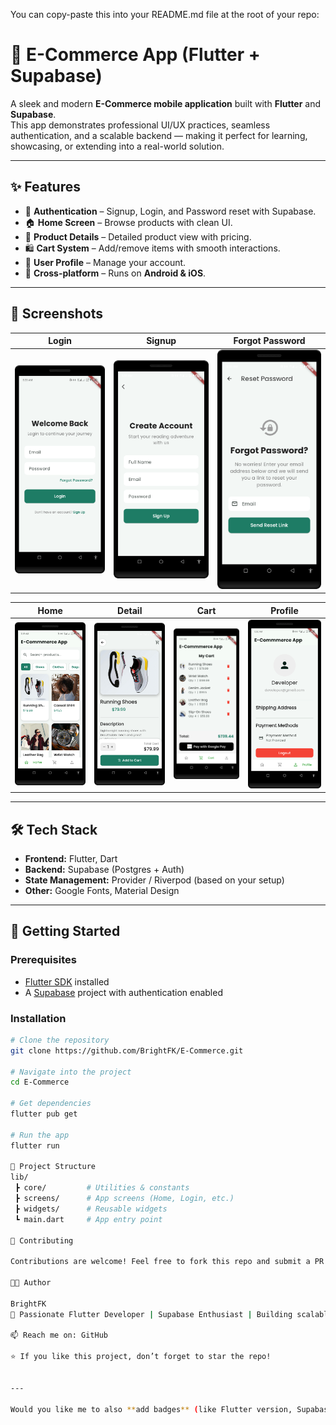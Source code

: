 You can copy-paste this into your README.md file at the root of your repo:

# 🛒 E-Commerce App (Flutter + Supabase)

A sleek and modern **E-Commerce mobile application** built with **Flutter** and **Supabase**.  
This app demonstrates professional UI/UX practices, seamless authentication, and a scalable backend — making it perfect for learning, showcasing, or extending into a real-world solution.

---

## ✨ Features
- 🔐 **Authentication** – Signup, Login, and Password reset with Supabase.  
- 🏠 **Home Screen** – Browse products with clean UI.  
- 📄 **Product Details** – Detailed product view with pricing.  
- 🛍️ **Cart System** – Add/remove items with smooth interactions.  
- 👤 **User Profile** – Manage your account.  
- 📱 **Cross-platform** – Runs on **Android & iOS**.

---

## 📸 Screenshots

| Login | Signup | Forgot Password |
|-------|--------|-----------------|
| ![Login](./scrrenshots/Login.png) | ![Signup](./scrrenshots/Signup.png) | ![Forgot Password](./scrrenshots/FPassword.png) |

| Home | Detail | Cart | Profile |
|------|--------|------|---------|
| ![Home](./scrrenshots/Home.png) | ![Detail](./scrrenshots/Detail.png) | ![Cart](./scrrenshots/Cart.png) | ![Profile](./scrrenshots/Profile.png) |

---

## 🛠️ Tech Stack
- **Frontend:** Flutter, Dart  
- **Backend:** Supabase (Postgres + Auth)  
- **State Management:** Provider / Riverpod (based on your setup)  
- **Other:** Google Fonts, Material Design  

---

## 🚀 Getting Started

### Prerequisites
- [Flutter SDK](https://docs.flutter.dev/get-started/install) installed  
- A [Supabase](https://supabase.com) project with authentication enabled  

### Installation
```bash
# Clone the repository
git clone https://github.com/BrightFK/E-Commerce.git

# Navigate into the project
cd E-Commerce

# Get dependencies
flutter pub get

# Run the app
flutter run

📂 Project Structure
lib/
 ┣ core/         # Utilities & constants
 ┣ screens/      # App screens (Home, Login, etc.)
 ┣ widgets/      # Reusable widgets
 ┗ main.dart     # App entry point

🤝 Contributing

Contributions are welcome! Feel free to fork this repo and submit a PR.

👨‍💻 Author

BrightFK
🚀 Passionate Flutter Developer | Supabase Enthusiast | Building scalable mobile apps

📫 Reach me on: GitHub

⭐ If you like this project, don’t forget to star the repo!


---

Would you like me to also **add badges** (like Flutter version, Supabase, Stars, Forks, etc.) at the 
